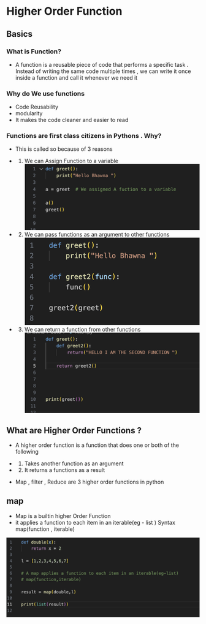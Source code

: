 # Higher Order Function 

## Basics 

### What is Function?
* A function is a reusable piece of code that performs a specific task . Instead of writing the same code multiple times , we can write it once inside a function and call it whenever we need it 


### Why do We use functions 
* Code Reusability 
* modularity 
* It makes the code cleaner and easier to read 

### Functions are first class citizens in Pythons . Why?

* This is called so because of 3 reasons 
* 1) We can Assign Function to a variable 
 ![Example1](1.png)

* 2) We can pass functions as an argument to other functions 
![Example2](2.png)

* 3) We can return a function from other functions
![Example3](3.png)



## What are Higher Order Functions ? 

* A higher order function is a function that does one or both of the following 
* 1) Takes another function as an argument 
* 2) It returns a functions as a result 


* Map , filter , Reduce are 3 higher order functions in python

## map 

* Map is a builtin higher Order Function 
* it applies a function to each item in an iterable(eg - list )
        Syntax
        map(function , iterable)

![map](4.png)